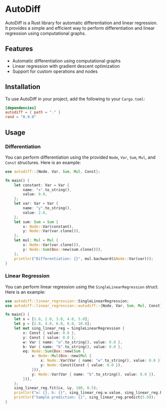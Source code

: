 # AutoDiff

AutoDiff is a Rust library for automatic differentiation and linear regression. It provides a simple and efficient way to perform differentiation and linear regression using computational graphs.

## Features

- Automatic differentiation using computational graphs
- Linear regression with gradient descent optimization
- Support for custom operations and nodes

## Installation

To use AutoDiff in your project, add the following to your `Cargo.toml`:

```toml
[dependencies]
autodiff = { path = "." }
rand = "0.9.0"
```

## Usage

### Differentiation

You can perform differentiation using the provided `Node`, `Var`, `Sum`, `Mul`, and `Const` structures. Here is an example:

```rust
use autodiff::{Node, Var, Sum, Mul, Const};

fn main() {
    let constant: Var = Var {
        name: "x".to_string(),
        value: 0.0,
    };
    let var: Var = Var {
        name: "y".to_string(),
        value: 2.0,
    };
    let sum: Sum = Sum {
        x: Node::Var(constant),
        y: Node::Var(var.clone()),
    };
    let mul: Mul = Mul {
        x: Node::Var(var.clone()),
        y: Node::Sum(Box::new(sum.clone())),
    };
    println!("Differentiation: {}", mul.backward(&Node::Var(var)));
}
```

### Linear Regression

You can perform linear regression using the `SingleLinearRegression` struct. Here is an example:

```rust
use autodiff::linear_regression::SingleLinearRegression;
use autodiff::linear_regression::autodiff::{Node, Var, Sum, Mul, Const};

fn main() {
    let x = [1.0, 2.0, 3.0, 4.0, 5.0];
    let y = [2.0, 4.0, 6.0, 8.0, 10.0];
    let mut sing_linear_reg = SingleLinearRegression {
        x: Const { value: 0.0 },
        y: Const { value: 0.0 },
        w: Var { name: "w".to_string(), value: 0.0 },
        b: Var { name: "b".to_string(), value: 0.0 },
        eq: Node::Sum(Box::new(Sum {
            x: Node::Mul(Box::new(Mul {
                x: Node::Var(Var { name: "w".to_string(), value: 0.0 }),
                y: Node::Const(Const { value: 0.0 }),
            })),
            y: Node::Var(Var { name: "b".to_string(), value: 0.0 }),
        })),
    };
    sing_linear_reg.fit(&x, &y, 100, 0.5);
    println!("w: {}, b: {}", sing_linear_reg.w.value, sing_linear_reg.b.value);
    println!("Sample prediction: {}", sing_linear_reg.predict(5.0));
}
```
